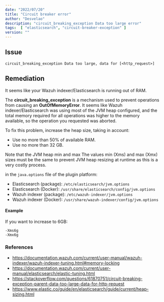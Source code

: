 ```yaml
---
date: "2022/07/20"
title: "Circuit breaker error"
author: "Desvelao"
description: "circuit_breaking_exception Data too large error"
tags:  [ "elasticsearch", "circuit-breaker-exception" ]
version: ""
---
```


## Issue

`circuit_breaking_exception Data too large, data for [<http_request>]`

## Remediation

It seems like your Wazuh indexer/Elasticsearch is running out of RAM.

The **circuit_breaking_exception** is a mechanism used to prevent operations from causing an **OutOfMemoryError**. It seems like Wazuh indexer/Elasticsearch was using most of the JVM heap configured, and the total memory required for all operations was higher to the memory available, so the operation you requested was aborted.

To fix this problem, increase the heap size, taking in account:
- Use no more than 50% of available RAM.
- Use no more than 32 GB.

Note that the JVM heap min and max The values min (Xms) and max (Xmx) sizes must be the same to prevent JVM heap resizing at runtime as this is a very costly process.

in the `java.options` file of the plugin platform:
- Elasticsearch (package): `/etc/elasticsearch/jvm.options`
- Elasticsearch (Docker): `/usr/share/elasticsearch/config/jvm.options`
- Wazuh indexer (package): `/etc/wazuh-indexer/jvm.options`
- Wazuh indexer (Docker): `/usr/share/wazuh-indexer/config/jvm.options`

#### Example

If you want to increase to 6GB:
```
-Xms6g
-Xmx6g
```

### References

- https://documentation.wazuh.com/current/user-manual/wazuh-indexer/wazuh-indexer-tuning.html#memory-locking
- https://documentation.wazuh.com/current/user-manual/elasticsearch/elastic-tuning.html
- https://stackoverflow.com/questions/61870751/circuit-breaking-exception-parent-data-too-large-data-for-http-request
- https://www.elastic.co/guide/en/elasticsearch/guide/current/heap-sizing.html